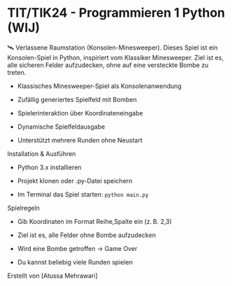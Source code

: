 # TIT/TIK24 - Programmieren 1 Python (WIJ)
 🛰️ Verlassene Raumstation (Konsolen-Minesweeper).
Dieses Spiel ist ein Konsolen-Spiel in Python, inspiriert vom Klassiker Minesweeper.
Ziel ist es, alle sicheren Felder aufzudecken, ohne auf eine versteckte Bombe zu treten.

- Klassisches Minesweeper-Spiel als Konsolenanwendung

- Zufällig generiertes Spielfeld mit Bomben

- Spielerinteraktion über Koordinateneingabe

- Dynamische Spielfeldausgabe

- Unterstützt mehrere Runden ohne Neustart

Installation & Ausführen
- Python 3.x installieren

- Projekt klonen oder .py-Datei speichern

- Im Terminal das Spiel starten: `python main.py` 

Spielregeln

- Gib Koordinaten im Format Reihe,Spalte ein (z. B. 2,3)

- Ziel ist es, alle Felder ohne Bombe aufzudecken

- Wird eine Bombe getroffen → Game Over

- Du kannst beliebig viele Runden spielen


Erstellt von [Atussa Mehrawari]